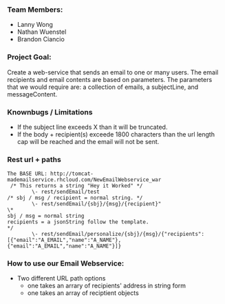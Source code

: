 ### Team Members:
- Lanny Wong
- Nathan Wuenstel
- Brandon Ciancio

### Project Goal: 
Create a web-service that sends an email to one or many users. The email recipients and email contents are based on parameters. The parameters that we would require are: a collection of emails, a subjectLine, and messageContent.
				   
### Knownbugs / Limitations

* If the subject line exceeds X than it will be truncated.
* If the body + recipient(s) exceede 1800 characters than the url length cap will be reached and the email will not be sent.
	
### Rest url + paths
```
The BASE URL: http://tomcat-mademailservice.rhcloud.com/NewEmailWebservice_war
 /* This returns a string "Hey it Worked" */
 		\- rest/sendEmail/test  
/* sbj / msg / recipient = normal string. */
		\- rest/sendEmail/{sbj}/{msg}/{recipient}" 
\*
sbj / msg = normal string
recipients = a jsonString follow the template. 
*/
		\- rest/sendEmail/personalize/{sbj}/{msg}/{"recipients":[{"email":"A_EMAIL","name":"A_NAME"},{"email":"A_EMAIL","name":"A_NAME"}]}

```	
### How to use our Email Webservice:
- Two different URL path options 
	- one takes an arrary of recipients' address in string form
	- one takes an array of reciptient objects

